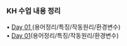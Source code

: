 ### KH 수업 내용 정리

• <a href="https://github.com/icici0093/KH_Study/blob/main/JAVA/Day01.md"> Day 01 </a> (용어정리/특징/작동원리/환경변수)  
• [Day 01](https://github.com/icici0093/KH_Study/blob/main/JAVA/Day01.md)(용어정리/특징/작동원리/환경변수)
